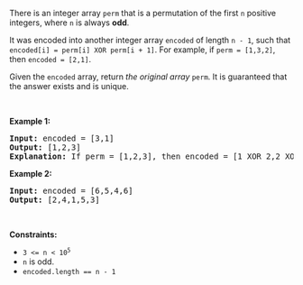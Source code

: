 There is an integer array `` perm `` that is a permutation of the first `` n `` positive integers, where `` n `` is always __odd__.

It was encoded into another integer array `` encoded `` of length `` n - 1 ``, such that `` encoded[i] = perm[i] XOR perm[i + 1] ``. For example, if `` perm = [1,3,2] ``, then `` encoded = [2,1] ``.

Given the `` encoded `` array, return _the original array_ `` perm ``. It is guaranteed that the answer exists and is unique.

&nbsp;

__Example 1:__

<pre>
<strong>Input:</strong> encoded = [3,1]
<strong>Output:</strong> [1,2,3]
<strong>Explanation:</strong> If perm = [1,2,3], then encoded = [1 XOR 2,2 XOR 3] = [3,1]
</pre>

__Example 2:__

<pre>
<strong>Input:</strong> encoded = [6,5,4,6]
<strong>Output:</strong> [2,4,1,5,3]
</pre>

&nbsp;

__Constraints:__

*   <code>3 &lt;= n &lt;&nbsp;10<sup>5</sup></code>
*   `` n ``&nbsp;is odd.
*   `` encoded.length == n - 1 ``